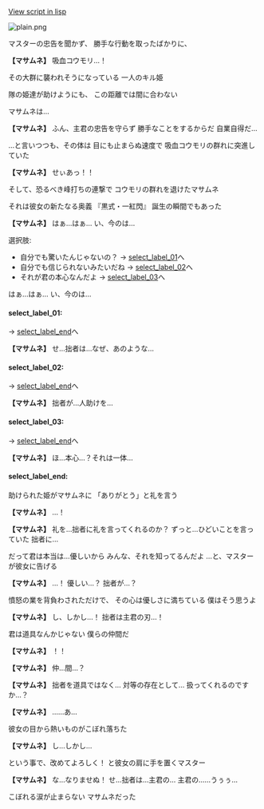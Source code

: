 [View script in lisp](../scripts/10016203.txt)

![plain.png](../images/backgrounds/plain.png)

マスターの忠告を聞かず、
勝手な行動を取ったばかりに、

**【マサムネ】**
吸血コウモリ…！

その大群に襲われそうになっている
一人のキル姫

隊の姫達が助けようにも、
この距離では間に合わない

マサムネは…

**【マサムネ】**
ふん、主君の忠告を守らず
勝手なことをするからだ
自業自得だ…

…と言いつつも、その体は
目にも止まらぬ速度で
吸血コウモリの群れに突進していた

**【マサムネ】**
せぃあっ！！

そして、恐るべき峰打ちの連撃で
コウモリの群れを退けたマサムネ

それは彼女の新たなる奥義
『黒式・一紅閃』
誕生の瞬間でもあった

**【マサムネ】**
はぁ…はぁ…
い、今のは…

選択肢:
- 自分でも驚いたんじゃないの？ → [select_label_01](#select_label_01)へ
- 自分でも信じられないみたいだね → [select_label_02](#select_label_02)へ
- それが君の本心なんだよ → [select_label_03](#select_label_03)へ

はぁ…はぁ…
い、今のは…

#### select_label_01:
 → [select_label_end](#select_label_end)へ

**【マサムネ】**
せ…拙者は…なぜ、あのような…

#### select_label_02:
 → [select_label_end](#select_label_end)へ

**【マサムネ】**
拙者が…人助けを…

#### select_label_03:
 → [select_label_end](#select_label_end)へ

**【マサムネ】**
ほ…本心…？それは一体…

#### select_label_end:

助けられた姫がマサムネに
「ありがとう」と礼を言う

**【マサムネ】**
…！

**【マサムネ】**
礼を…拙者に礼を言ってくれるのか？
ずっと…ひどいことを言っていた
拙者に…

だって君は本当は…優しいから
みんな、それを知ってるんだよ
…と、マスターが彼女に告げる

**【マサムネ】**
…！
優しい…？
拙者が…？

憤怒の業を背負わされただけで、
その心は優しさに満ちている
僕はそう思うよ

**【マサムネ】**
し、しかし…！
拙者は主君の刃…！

君は道具なんかじゃない
僕らの仲間だ

**【マサムネ】**
！！

**【マサムネ】**
仲…間…？

**【マサムネ】**
拙者を道具ではなく…
対等の存在として…
扱ってくれるのですか…？

**【マサムネ】**
……あ…

彼女の目から熱いものがこぼれ落ちた

**【マサムネ】**
し…しかし…

という事で、改めてよろしく！
と彼女の肩に手を置くマスター

**【マサムネ】**
な…なりませぬ！
せ…拙者は…主君の…
主君の……うぅぅ…

こぼれる涙が止まらない
マサムネだった
